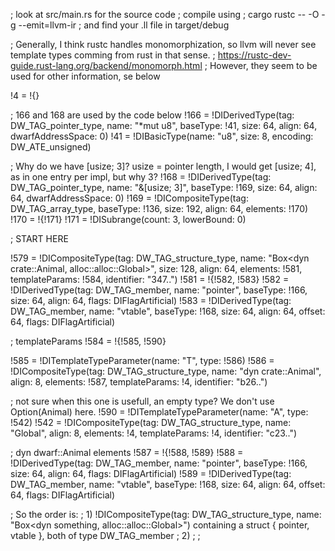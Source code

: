 ; look at src/main.rs for the source code
; compile using 
; cargo rustc -- -O -g --emit=llvm-ir
; and find your .ll file in target/debug

; Generally, I think rustc handles monomorphization, so llvm will never see template types comming from rust in that sense.
; https://rustc-dev-guide.rust-lang.org/backend/monomorph.html
; However, they seem to be used for other information, se below


!4 = !{}


; 166 and 168 are used by the code below
!166 = !DIDerivedType(tag: DW\_TAG\_pointer\_type, name: "*mut u8", baseType: !41, size: 64, align: 64, dwarfAddressSpace: 0)
!41 = !DIBasicType(name: "u8", size: 8, encoding: DW_ATE_unsigned)

; Why do we have [usize; 3]? usize = pointer length, I would get [usize; 4], as in one entry per impl, but why 3?
!168 = !DIDerivedType(tag: DW_TAG_pointer_type, name: "&[usize; 3]", baseType: !169, size: 64, align: 64, dwarfAddressSpace: 0)
!169 = !DICompositeType(tag: DW_TAG_array_type, baseType: !136, size: 192, align: 64, elements: !170)
!170 = !{!171}
!171 = !DISubrange(count: 3, lowerBound: 0)


; START HERE

!579 = !DICompositeType(tag: DW_TAG_structure_type, name: "Box<dyn crate::Animal, alloc::alloc::Global>", size: 128, align: 64, elements: !581, templateParams: !584, identifier: "347..")
!581 = !{!582, !583}
!582 = !DIDerivedType(tag: DW_TAG_member, name: "pointer", baseType: !166, size: 64, align: 64, flags: DIFlagArtificial)
!583 = !DIDerivedType(tag: DW_TAG_member, name: "vtable", baseType: !168, size: 64, align: 64, offset: 64, flags: DIFlagArtificial)

; templateParams
!584 = !{!585, !590}

!585 = !DITemplateTypeParameter(name: "T", type: !586)
!586 = !DICompositeType(tag: DW_TAG_structure_type, name: "dyn crate::Animal", align: 8, elements: !587, templateParams: !4, identifier: "b26..")

; not sure when this one is usefull, an empty type? We don't use Option(Animal) here.
!590 = !DITemplateTypeParameter(name: "A", type: !542)
!542 = !DICompositeType(tag: DW_TAG_structure_type, name: "Global", align: 8, elements: !4, templateParams: !4, identifier: "c23..")


; dyn dwarf::Animal elements
!587 = !{!588, !589}
!588 = !DIDerivedType(tag: DW_TAG_member, name: "pointer", baseType: !166, size: 64, align: 64, flags: DIFlagArtificial)
!589 = !DIDerivedType(tag: DW_TAG_member, name: "vtable", baseType: !168, size: 64, align: 64, offset: 64, flags: DIFlagArtificial)




; So the order is: 
; 1) !DICompositeType(tag: DW_TAG_structure_type, name: "Box<dyn something, alloc::alloc::Global>") containing a struct { pointer, vtable }, both of type DW_TAG_member
; 2) 
;
;

